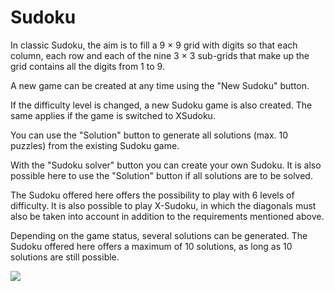 # Sudoku

In classic Sudoku, the aim is to fill a 9 × 9 grid with digits so that each column, each row and each of the nine 3 × 3 sub-grids that make up the grid contains all the digits from 1 to 9.

A new game can be created at any time using the "New Sudoku" button.

If the difficulty level is changed, a new Sudoku game is also created. The same applies if the game is switched to XSudoku.

You can use the "Solution" button to generate all solutions (max. 10 puzzles) from the existing Sudoku game.

With the "Sudoku solver" button you can create your own Sudoku. It is also possible here to use the "Solution" button if all solutions are to be solved.

The Sudoku offered here offers the possibility to play with 6 levels of difficulty. It is also possible to play X-Sudoku, in which the diagonals must also be taken into account in addition to the requirements mentioned above.

Depending on the game status, several solutions can be generated. The Sudoku offered here offers a maximum of 10 solutions, as long as 10 solutions are still possible.

![](https://github.com/michelenatale/Games/blob/main/Strategic/Sudoku/Documentation/Sudoku_Doc_Animation2.gif)

